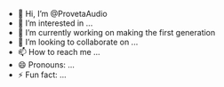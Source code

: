 - 👋 Hi, I’m @ProvetaAudio
- 👀 I’m interested in ...
- 🌱 I’m currently working on making the first generation 
- 💞️ I’m looking to collaborate on ...
- 📫 How to reach me ...
- 😄 Pronouns: ...
- ⚡ Fun fact: ...

<!---
ProvetaAudio/ProvetaAudio is a ✨ special ✨ repository because its `README.md` (this file) appears on your GitHub profile.
You can click the Preview link to take a look at your changes.
--->
